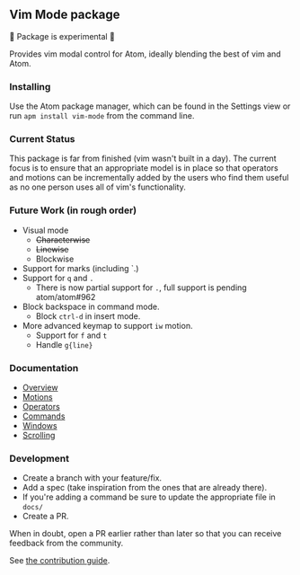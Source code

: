 ## Vim Mode package

:rotating_light: Package is experimental :rotating_light:

Provides vim modal control for Atom, ideally blending the best of vim
and Atom.

### Installing

Use the Atom package manager, which can be found in the Settings view or
run `apm install vim-mode` from the command line.

### Current Status

This package is far from finished (vim wasn't built in a day). The
current focus is to ensure that an appropriate model is in place so that
operators and motions can be incrementally added by the users who find
them useful as no one person uses all of vim's functionality.

### Future Work (in rough order)

* Visual mode
  * ~~Characterwise~~
  * ~~Linewise~~
  * Blockwise
* Support for marks (including \`.)
* Support for `q` and `.`
  * There is now partial support for `.`, full support is pending atom/atom#962
* Block backspace in command mode.
  * Block `ctrl-d` in insert mode.
* More advanced keymap to support `iw` motion.
  * Support for `f` and `t`
  * Handle `g{line}`

### Documentation

* [Overview](https://github.com/atom/vim-mode/blob/master/docs/overview.md)
* [Motions](https://github.com/atom/vim-mode/blob/master/docs/motions.md)
* [Operators](https://github.com/atom/vim-mode/blob/master/docs/operators.md)
* [Commands](https://github.com/atom/vim-mode/blob/master/docs/commands.md)
* [Windows](https://github.com/atom/vim-mode/blob/master/docs/windows.md)
* [Scrolling](https://github.com/atom/vim-mode/blob/master/docs/scrolling.md)

### Development

* Create a branch with your feature/fix.
* Add a spec (take inspiration from the ones that are already there).
* If you're adding a command be sure to update the appropriate file in
  `docs/`
* Create a PR.

When in doubt, open a PR earlier rather than later so that you can
receive feedback from the community.

See [the contribution guide](https://github.com/atom/vim-mode/blob/master/CONTRIBUTING.md).
